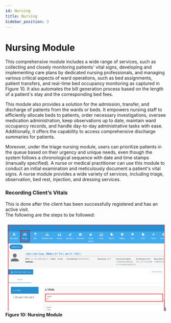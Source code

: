 ```yaml
---
id: Nursing
title: Nursing
Sidebar_position: 3
---
```


# Nursing Module

This comprehensive module includes a wide range of services, such as collecting and closely monitoring patients' vital signs, developing and implementing care plans by dedicated nursing professionals, and managing various critical aspects of ward operations, such as bed assignments, patient transfers, and real-time bed occupancy monitoring as captured in Figure 10. It also automates the bill generation process based on the length of a patient's stay and the corresponding bed fees.

This module also provides a solution for the admission, transfer, and discharge of patients from the wards or beds. It empowers nursing staff to efficiently allocate beds to patients, order necessary investigations, oversee medication administration, keep observations up to date, maintain ward occupancy records, and handle day-to-day administrative tasks with ease. Additionally, it offers the capability to access comprehensive discharge summaries for patients.

Moreover, under the triage nursing module, users can prioritize patients in the queue based on their urgency and unique needs, even though the system follows a chronological sequence with date and time stamps (manually specified). A nurse or medical practitioner can use this module to conduct an initial examination and meticulously document a patient's vital signs. A nurse module provides a wide variety of services, including triage, observation, bed rest, injection, and dressing services.



### Recording Client’s Vitals

This is done after the client has been successfully registered and has an active visit.  
The following are the steps to be followed:


![alt text](<../../static/img/Nursing Module.PNG>)
**Figure 10: Nursing Module**
